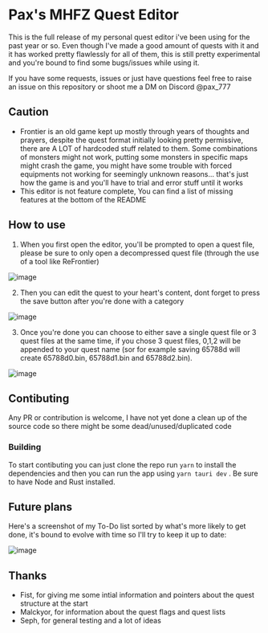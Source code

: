 # Pax's MHFZ Quest Editor

This is the full release of my personal quest editor i've been using for the past year or so. 
Even though I've made a good amount of quests with it and it has worked pretty flawlessly for all of them, this is still pretty experimental and you're bound to find some bugs/issues while using it.

If you have some requests, issues or just have questions feel free to raise an issue on this repository or shoot me a DM on Discord @pax_777

## Caution

- Frontier is an old game kept up mostly through years of thoughts and prayers, despite the quest format initially looking pretty permissive, there are A LOT of hardcoded stuff related to them. Some combinations of monsters might not work, putting some monsters in specific maps might crash the game, you might have some trouble with forced equipments not working for seemingly unknown reasons... that's just how the game is and you'll have to trial and error stuff until it works
- This editor is not feature complete, You can find a list of missing features at the bottom of the README


## How to use

1. When you first open the editor, you'll be prompted to open a quest file, please be sure to only open a decompressed quest file (through the use of a tool like ReFrontier)

![image](https://github.com/Paxlord/PaxMHFZQuestEditor/assets/19719025/e1fa0203-6b56-4c38-82a4-030bc23d1618)

   
2. Then you can edit the quest to your heart's content, dont forget to press the save button after you're done with a category

![image](https://github.com/Paxlord/PaxMHFZQuestEditor/assets/19719025/a8f758c7-c20b-4431-82d4-f95bef8fc54c)
   
3. Once you're done you can choose to either save a single quest file or 3 quest files at the same time, if you chose 3 quest files, 0,1,2 will be appended to your quest name (sor for example saving 65788d will create 65788d0.bin, 65788d1.bin and 65788d2.bin).

![image](https://github.com/Paxlord/PaxMHFZQuestEditor/assets/19719025/eef26298-53fe-4701-8cc5-4f785159627e)


## Contibuting

Any PR or contribution is welcome, I have not yet done a clean up of the source code so there might be some dead/unused/duplicated code 

### Building

To start contibuting you can just clone the repo run ```yarn``` to install the dependencies and then you can run the app using ```yarn tauri dev``` .
Be sure to have Node and Rust installed. 

## Future plans

Here's a screenshot of my To-Do list sorted by what's more likely to get done, it's bound to evolve with time so I'll try to keep it up to date: 

![image](https://github.com/Paxlord/PaxMHFZQuestEditor/assets/19719025/1a7186b1-70c9-4eb3-bd23-e93560eece1a)

## Thanks

- Fist, for giving me some intial information and pointers about the quest structure at the start
- Malckyor, for information about the quest flags and quest lists
- Seph, for general testing and a lot of ideas
